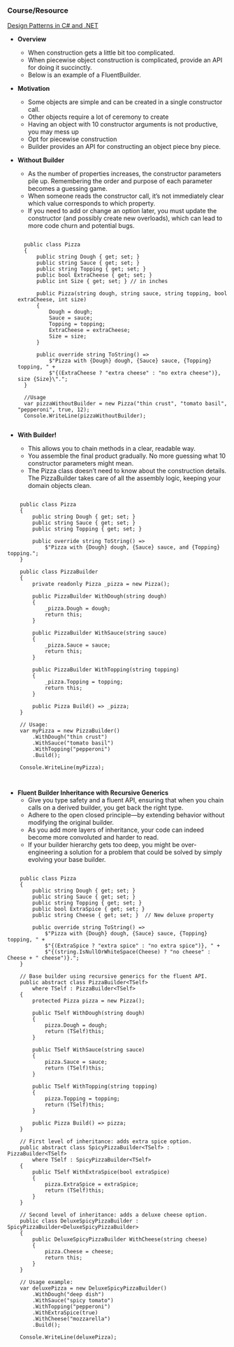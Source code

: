 ### **Course/Resource**  
[Design Patterns in C# and .NET](https://www.udemy.com/course/design-patterns-csharp-dotnet)

- **Overview**
  - When construction gets a little bit too complicated.  
  - When piecewise object construction is complicated, provide an API for doing it succinctly.
  - Below is an example of a FluentBuilder.


- **Motivation**
  - Some objects are simple and can be created in a single constructor call.
  - Other objects require a lot of ceremony to create
  - Having an object with 10 constructor arguments is not productive, you may mess up 
  - Opt for piecewise construction
  - Builder provides an API for constructing an object piece bny piece.

- **Without Builder**
    - As the number of properties increases, the constructor parameters pile up. Remembering the order and purpose of each parameter becomes a guessing game.
    - When someone reads the constructor call, it’s not immediately clear which value corresponds to which property.
    - If you need to add or change an option later, you must update the constructor (and possibly create new overloads), which can lead to more code churn and potential bugs.
  ```

    public class Pizza
    {
        public string Dough { get; set; }
        public string Sauce { get; set; }
        public string Topping { get; set; }
        public bool ExtraCheese { get; set; }
        public int Size { get; set; } // in inches

        public Pizza(string dough, string sauce, string topping, bool extraCheese, int size)
        {
            Dough = dough;
            Sauce = sauce;
            Topping = topping;
            ExtraCheese = extraCheese;
            Size = size;
        }

        public override string ToString() =>
            $"Pizza with {Dough} dough, {Sauce} sauce, {Topping} topping, " +
            $"{(ExtraCheese ? "extra cheese" : "no extra cheese")}, size {Size}\".";
    }

    //Usage
    var pizzaWithoutBuilder = new Pizza("thin crust", "tomato basil", "pepperoni", true, 12);
    Console.WriteLine(pizzaWithoutBuilder);


  ``` 

- **With Builder!**
  - This allows you to chain methods in a clear, readable way.
  - You assemble the final product gradually. No more guessing what 10 constructor parameters might mean.
  - The Pizza class doesn’t need to know about the construction details. The PizzaBuilder takes care of all the assembly logic, keeping your domain objects clean.
```

    public class Pizza
    {
        public string Dough { get; set; }
        public string Sauce { get; set; }
        public string Topping { get; set; }

        public override string ToString() =>
            $"Pizza with {Dough} dough, {Sauce} sauce, and {Topping} topping.";
    }

    public class PizzaBuilder
    {
        private readonly Pizza _pizza = new Pizza();

        public PizzaBuilder WithDough(string dough)
        {
            _pizza.Dough = dough;
            return this;
        }

        public PizzaBuilder WithSauce(string sauce)
        {
            _pizza.Sauce = sauce;
            return this;
        }

        public PizzaBuilder WithTopping(string topping)
        {
            _pizza.Topping = topping;
            return this;
        }

        public Pizza Build() => _pizza;
    }

    // Usage:
    var myPizza = new PizzaBuilder()
        .WithDough("thin crust")
        .WithSauce("tomato basil")
        .WithTopping("pepperoni")
        .Build();

    Console.WriteLine(myPizza);



```

- **Fluent Builder Inheritance with Recursive Generics**
  -  Give you type safety and a fluent API, ensuring that when you chain calls on a derived builder, you get back the right type.
  - Adhere to the open closed principle—by extending behavior without modifying the original builder.
  - As you add more layers of inheritance, your code can indeed become more convoluted and harder to read.
  - If your builder hierarchy gets too deep, you might be over-engineering a solution for a problem that could be solved by simply evolving your base builder.
```

    public class Pizza
    {
        public string Dough { get; set; }
        public string Sauce { get; set; }
        public string Topping { get; set; }
        public bool ExtraSpice { get; set; }
        public string Cheese { get; set; }  // New deluxe property

        public override string ToString() =>
            $"Pizza with {Dough} dough, {Sauce} sauce, {Topping} topping, " +
            $"{(ExtraSpice ? "extra spice" : "no extra spice")}, " +
            $"{(string.IsNullOrWhiteSpace(Cheese) ? "no cheese" : Cheese + " cheese")}.";
    }

    // Base builder using recursive generics for the fluent API.
    public abstract class PizzaBuilder<TSelf>
        where TSelf : PizzaBuilder<TSelf>
    {
        protected Pizza pizza = new Pizza();

        public TSelf WithDough(string dough)
        {
            pizza.Dough = dough;
            return (TSelf)this;
        }

        public TSelf WithSauce(string sauce)
        {
            pizza.Sauce = sauce;
            return (TSelf)this;
        }

        public TSelf WithTopping(string topping)
        {
            pizza.Topping = topping;
            return (TSelf)this;
        }

        public Pizza Build() => pizza;
    }

    // First level of inheritance: adds extra spice option.
    public abstract class SpicyPizzaBuilder<TSelf> : PizzaBuilder<TSelf>
        where TSelf : SpicyPizzaBuilder<TSelf>
    {
        public TSelf WithExtraSpice(bool extraSpice)
        {
            pizza.ExtraSpice = extraSpice;
            return (TSelf)this;
        }
    }

    // Second level of inheritance: adds a deluxe cheese option.
    public class DeluxeSpicyPizzaBuilder : SpicyPizzaBuilder<DeluxeSpicyPizzaBuilder>
    {
        public DeluxeSpicyPizzaBuilder WithCheese(string cheese)
        {
            pizza.Cheese = cheese;
            return this;
        }
    }

    // Usage example:
    var deluxePizza = new DeluxeSpicyPizzaBuilder()
        .WithDough("deep dish")
        .WithSauce("spicy tomato")
        .WithTopping("pepperoni")
        .WithExtraSpice(true)
        .WithCheese("mozzarella")
        .Build();

    Console.WriteLine(deluxePizza);


```
